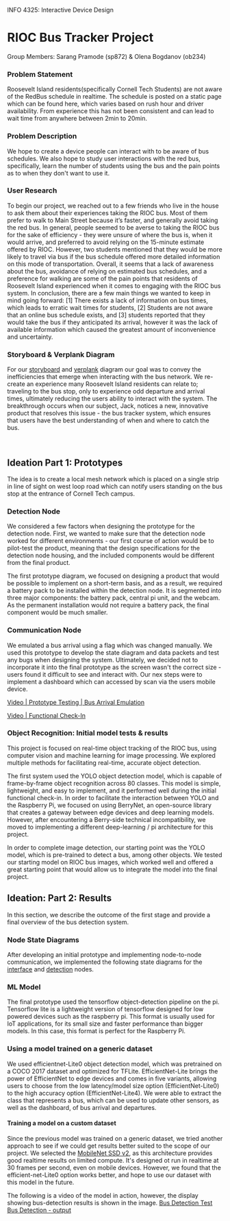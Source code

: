 INFO 4325: Interactive Device Design 
# RIOC Bus Tracker Project
Group Members: Sarang Pramode (sp872) & Olena Bogdanov (ob234) 

### Problem Statement 
Roosevelt Island residents(specifically Cornell Tech Students) are not aware of the RedBus schedule in realtime. The schedule is posted on a static page which can be found here, which varies based on rush hour and driver availability. From experience this has not been consistent and can lead to wait time from anywhere between 2min to 20min.

### Problem Description
We hope to create a device people can interact with to be aware of bus schedules. We also hope to study user interactions with the red bus, specifically, learn the number of students using the bus and the pain points as to when they don't want to use it.

### User Research 
To begin our project, we reached out to a few friends who live in the house to ask them about their experiences taking the RIOC bus. Most of them prefer to walk to Main Street because it’s faster, and generally avoid taking the red bus. In general, people seemed to be averse to taking the RIOC bus for the sake of efficiency - they were unsure of where the bus is, when it would arrive, and preferred to avoid relying on the 15-minute estimate offered by RIOC. However, two students mentioned that they would be more likely to travel via bus if the bus schedule offered more detailed information on this mode of transportation. Overall, it seems that a lack of awareness about the bus, avoidance of relying on estimated bus schedules, and a preference for walking are some of the pain points that residents of Roosevelt Island experienced when it comes to engaging with the RIOC bus system. In conclusion, there are a few main things we wanted to keep in mind going forward: [1] There exists a lack of information on bus times, which leads to erratic wait times for students, [2] Students are not aware that an online bus schedule exists, and [3] students reported that they would take the bus if they anticipated its arrival, however it was the lack of available information which caused the greatest amount of inconvenience and uncertainty.

### Storyboard & Verplank Diagram 
For our [storyboard](https://github.com/sp872-Sarang/Interactive-Lab-Hub/blob/fe5d31931dcc0aeeabb3734472247a36b69404b5/Final%20Project/assets/storyboard.png) and [verplank](
https://github.com/sp872-Sarang/Interactive-Lab-Hub/blob/fe5d31931dcc0aeeabb3734472247a36b69404b5/Final%20Project/assets/verplank.png) diagram our goal was to convey the inefficiencies that emerge when interacting with the bus network. We re-create an experience many Roosevelt Island residents can relate to; traveling to the bus stop, only to experience odd departure and arrival times, ultimately reducing the users ability to interact with the system. The breakthrough occurs when our subject, Jack, notices a new, innovative product that resolves this issue - the bus tracker system, which ensures that users have the best understanding of when and where to catch the bus. 

&nbsp; &nbsp;

## Ideation Part 1: Prototypes 
The idea is to create a local mesh network which is placed on a single strip in line of sight on west loop road which can notify users standing on the bus stop at the entrance of Cornell Tech campus.

### Detection Node 
We considered a few factors when designing the prototype for the detection node. First, we wanted to make sure that the detection node worked for different environments - our first course of action would be to pilot-test the product, meaning that the design specifications for the detection node housing, and the included components would be different from the final product. 

The first prototype diagram, we focused on designing a product that would be possible to implement on a short-term basis, and as a result, we required a battery pack to be installed within the detection node. It is segmented into three major components: the battery pack, central pi unit, and the webcam. As the permanent installation would not require a battery pack, the final component would be much smaller. 

### Communication Node 
We emulated a bus arrival using a flag which was changed manually. We used this prototype to develop the state diagram and data packets and test any bugs when designing the system. Ultimately, we decided not to incorporate it into the final prototype as the screen wasn't the correct size - users found it difficult to see and interact with. Our nex steps were to implement a dashboard which can accessed by scan via the users mobile device. 

[Video | Prototype Testing | Bus Arrival Emulation](https://drive.google.com/file/d/1RdR2YJqAdSTYUIs21w_4qgJ3VvrxD971/view?usp=sharing)

[Video | Functional Check-In](https://drive.google.com/file/d/1C4MjyItW-Z7OiaSUTtsryfwuJhHPJi3L/view?usp=sharing)

### Object Recognition: Initial model tests & results
This project is focused on real-time object tracking of the RIOC bus, using computer vision and machine learning for image processing. We explored multiple methods for facilitating real-time, accurate object detection. 

The first system used the YOLO object detection model, which is capable of frame-by-frame object recognition across 80 classes. This model is simple, lightweight, and easy to implement, and it performed well during the initial functional check-in. In order to facilitate the interaction between YOLO and the Raspberry Pi, we focused on using BerryNet, an open-source library that creates a gateway between edge devices and deep learning models. However, after encountering a Berry-side technical incompatibility, we moved to implementing a different deep-learning / pi architecture for this project. 

In order to complete image detection, our starting point was the YOLO model, which is pre-trained to detect a bus, among other objects. We tested our starting model on RIOC bus images, which worked well and offered a great starting point that would allow us to integrate the model into the final project. 


## Ideation: Part 2: Results 
In this section, we describe the outcome of the first stage and provide a final overview of the bus detection system. 

### Node State Diagrams 
After developing an initial prototype and implementing node-to-node communication, we implemented the following state diagrams for the [interface](https://github.com/sp872-Sarang/Interactive-Lab-Hub/blob/e62b6822117f246068863c833ccb4a9993b33964/Final%20Project/assets/interface_node.png) and [detection](https://github.com/sp872-Sarang/Interactive-Lab-Hub/blob/034888a7a6f3bcd51b3cb09fa7d195bbcbbbfa99/Final%20Project/assets/detection_node.png) nodes.

### ML Model 
The final prototype used the tensorflow object-detection pipeline on the pi. Tensorflow lite is a lightweight version of tensorflow designed for low powered devices such as the raspberry pi. This format is usually used for IoT applications, for its small size and faster performance than bigger models. In this case, this format is perfect for the Raspberry Pi. 

### Using a model trained on a generic dataset 
We used efficientnet-Lite0 object detection model, which was pretrained on a COCO 2017 dataset and optimized for TFLite. EfficientNet-Lite brings the power of EfficientNet to edge devices and comes in five variants, allowing users to choose from the low latency/model size option (EfficientNet-Lite0) to the high accuracy option (EfficientNet-Lite4). We were able to extract the class that represents a bus, which can be used to update other sensors, as well as the dashboard, of bus arrival and departures. 

#### Training a model on a custom dataset 
Since the previous model was trained on a generic dataset, we tried another approach to see if we could get results better suited to the scope of our project. We selected the [MobileNet SSD v2](https://roboflow.com/model/mobilenet-ssd-v2), as this architecture provides good realtime results on limited compute. It's designed ot run in realtime at 30 frames per second, even on mobile devices. However, we found that the efficient-net-Lite0 option works better, and hope to use our dataset with this model in the future. 

The following is a video of the model in action, however, the display showing bus-detection results is shown in the image. 
[Bus Detection Test](https://youtube.com/shorts/_5twojFx45Q?feature=share)
[Bus Detection - output](https://github.com/sp872-Sarang/Interactive-Lab-Hub/blob/4bafcd50ecc672135bdde3c47ca5bda962f00404/Final%20Project/assets/bus%20detection%20res.jpg)






















